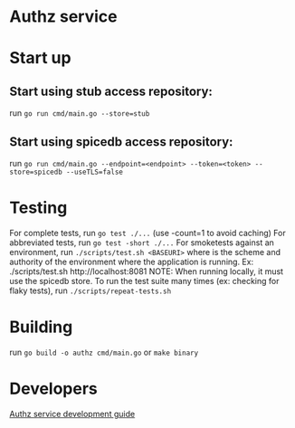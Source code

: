 # Authz service

# Start up

## Start using stub access repository:
run `go run cmd/main.go --store=stub`

## Start using spicedb access repository:
run `go run cmd/main.go --endpoint=<endpoint> --token=<token> --store=spicedb --useTLS=false`

# Testing

For complete tests, run `go test ./...` (use -count=1 to avoid caching)
For abbreviated tests, run `go test -short ./...`
For smoketests against an environment, run `./scripts/test.sh <BASEURI>` where <BASEURI> is the scheme and authority of the environment where the application is running.
    Ex: ./scripts/test.sh http://localhost:8081
    NOTE: When running locally, it must use the spicedb store.
To run the test suite many times (ex: checking for flaky tests), run `./scripts/repeat-tests.sh`


# Building

run `go build -o authz cmd/main.go` or `make binary`

# Developers

[Authz service development guide](docs/development.md)
